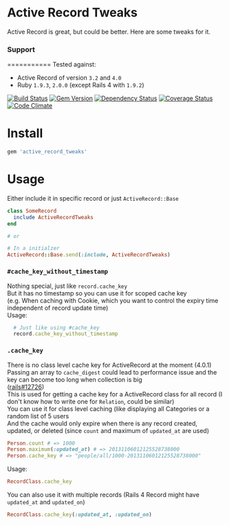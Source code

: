 Active Record Tweaks
===========

Active Record is great, but could be better. Here are some tweaks for it.

### Support
===========
Tested against:
- Active Record of version `3.2` and `4.0`
- Ruby `1.9.3`, `2.0.0` (except Rails 4 with `1.9.2`)

[![Build Status](https://travis-ci.org/PikachuEXE/active_record_tweaks.png?branch=master)](https://travis-ci.org/PikachuEXE/active_record_tweaks)
[![Gem Version](https://badge.fury.io/rb/active_record_tweaks.png)](http://badge.fury.io/rb/active_record_tweaks)
[![Dependency Status](https://gemnasium.com/PikachuEXE/active_record_tweaks.png)](https://gemnasium.com/PikachuEXE/active_record_tweaks)
[![Coverage Status](https://coveralls.io/repos/PikachuEXE/active_record_tweaks/badge.png)](https://coveralls.io/r/PikachuEXE/active_record_tweaks)
[![Code Climate](https://codeclimate.com/github/PikachuEXE/active_record_tweaks.png)](https://codeclimate.com/github/PikachuEXE/active_record_tweaks)

Install
=======

```ruby
gem 'active_record_tweaks'
```

Usage
=====

Either include it in specific record or just `ActiveRecord::Base`
```ruby
class SomeRecord
  include ActiveRecordTweaks
end 

# or

# In a initialzer
ActiveRecord::Base.send(:include, ActiveRecordTweaks)
```


### `#cache_key_without_timestamp`
Nothing special, just like `record.cache_key`  
But it has no timestamp so you can use it for scoped cache key  
(e.g. When caching with Cookie, which you want to control the expiry time independent of record update time)  
Usage:
```ruby
  # Just like using #cache_key
  record.cache_key_without_timestamp
```


### `.cache_key`
There is no class level cache key for ActiveRecord at the moment (4.0.1)  
Passing an array to `cache_digest` could lead to performance issue and the key can become too long when collection is big  
([rails#12726](https://github.com/rails/rails/pull/12726))  
This is used for getting a cache key for a ActiveRecord class for all record (I don't know how to write one for `Relation`, could be similar)  
You can use it for class level caching (like displaying all Categories or a random list of 5 users  
And the cache would only expire when there is any record created, updated, or deleted (since `count` and maximum of `updated_at` are used)  
```ruby
Person.count # => 1000
Person.maximum(:updated_at) # => 20131106012125528738000
Person.cache_key # => "people/all/1000-20131106012125528738000"
```
Usage:
```ruby
RecordClass.cache_key
```
You can also use it with multiple records (Rails 4 Record might have `updated_at` and `updated_on`)
```ruby
RecordClass.cache_key(:updated_at, :updated_on)
```
